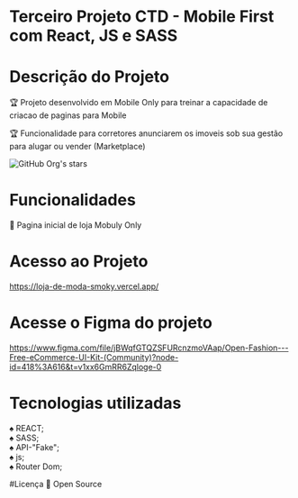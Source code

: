 # Terceiro Projeto CTD - Mobile First com React, JS e SASS

# Descrição do Projeto
:trophy: Projeto desenvolvido em Mobile Only para treinar a capacidade de criacao de paginas para Mobile

:trophy: Funcionalidade para corretores anunciarem os imoveis sob sua gestão para alugar ou vender (Marketplace)

![GitHub Org's stars](https://img.shields.io/github/stars/camilafernanda?style=social)

# Funcionalidades
:rocket: Pagina inicial de loja Mobuly Only

# Acesso ao Projeto
https://loja-de-moda-smoky.vercel.app/

# Acesse o Figma do projeto
https://www.figma.com/file/jBWqfGTQZSFURcnzmoVAap/Open-Fashion---Free-eCommerce-UI-Kit-(Community)?node-id=418%3A616&t=v1xx6GmRR6Zqloge-0

# Tecnologias utilizadas

:spades: REACT;<br>
:spades: SASS;<br>
:spades: API-"Fake";<br>
:spades: js;<br>
:spades: Router Dom;<br>

#Licença
:file_folder: Open Source
